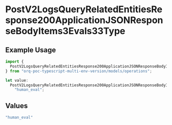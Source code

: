 # PostV2LogsQueryRelatedEntitiesResponse200ApplicationJSONResponseBodyItems3Evals33Type

## Example Usage

```typescript
import {
  PostV2LogsQueryRelatedEntitiesResponse200ApplicationJSONResponseBodyItems3Evals33Type,
} from "orq-poc-typescript-multi-env-version/models/operations";

let value:
  PostV2LogsQueryRelatedEntitiesResponse200ApplicationJSONResponseBodyItems3Evals33Type =
    "human_eval";
```

## Values

```typescript
"human_eval"
```